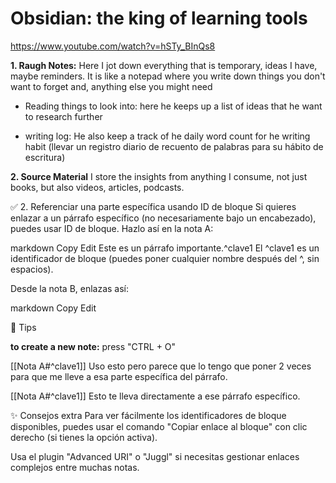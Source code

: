 # Obsidian: the king of learning tools

https://www.youtube.com/watch?v=hSTy_BInQs8

**1. Raugh Notes:** 
Here I jot down everything that is temporary, ideas I have, maybe reminders.
It is like a notepad where you write down things you don't want to forget and, anything else you might need

- Reading things to look into: 
here he keeps up a list of ideas that he want to research further

- writing log:
He also keep a track of he daily word count for he writing habit (llevar un registro diario de recuento de palabras
para su hábito de escritura)


**2. Source Material**
I store the insights from anything I consume, not just books, but also videos, articles, podcasts.



✅ 2. Referenciar una parte específica usando ID de bloque
Si quieres enlazar a un párrafo específico (no necesariamente bajo un encabezado), puedes usar ID de bloque. Hazlo así en la nota A:

markdown
Copy
Edit
Este es un párrafo importante.^clave1
El ^clave1 es un identificador de bloque (puedes poner cualquier nombre después del ^, sin espacios).

Desde la nota B, enlazas así:

markdown
Copy
Edit


📌 Tips

**to create a new note:** press "CTRL + O"

[[Nota A#^clave1]]
Uso esto pero parece que lo tengo que poner 2 veces para que me lleve a esa parte específica del párrafo.

[[Nota A#^clave1]]
Esto te lleva directamente a ese párrafo específico.

✨ Consejos extra
Para ver fácilmente los identificadores de bloque disponibles, puedes usar el comando "Copiar enlace al bloque" con clic derecho (si tienes la opción activa).

Usa el plugin "Advanced URI" o "Juggl" si necesitas gestionar enlaces complejos entre muchas notas.




